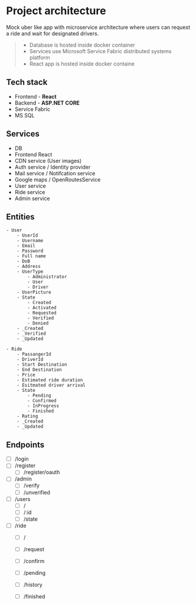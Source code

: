 # Project architecture

Mock uber like app with microservice architecture where users can request a ride and wait for designated drivers.


> - Database is hosted inside docker container
> - Services use Microsoft Service Fabric distributed systems platform
> - React app is hosted inside docker containe

## Tech stack
- Frontend - **React**
- Backend - **ASP.NET CORE**
- Service Fabric
- MS SQL

## Services
- DB
- Frontend React
- CDN service (User images)
- Auth service / Identity provider
- Mail service / Notifcation service
- Google maps / OpenRoutesService
- User service
- Ride service
- Admin service

## Entities
```
- User
    - UserId
    - Username
    - Email
    - Password
    - Full name
    - DoB
    - Address
    - UserType
        - Administrator
        - User
        - Driver
    - UserPicture
    - State
        - Created
        - Activated
        - Requested
        - Verified
        - Denied
    - _Created
    - _Verified
    - _Updated
```
```
- Ride
    - PassangerId
    - DriverId
    - Start Destination
    - End Destination
    - Price
    - Estimated ride duration
    - Esitmated driver arrival
    - State
        - Pending
        - Confirmed
        - InProgress
        - Finished
    - Rating
    - _Created
    - _Updated
```


## Endpoints

- [ ] /login
- [ ] /register
    - [ ] /register/oauth
- [ ] /admin
    - [ ] /verify
    - [ ] /unverified
- [ ] /users
    - [ ] /
    - [ ] /:id
    - [ ] /state
- [ ] /ride
    - [ ] /
    - [ ] /request
    - [ ] /confirm
    - [ ] /pending
    - [ ] /history
    - [ ] /finished




